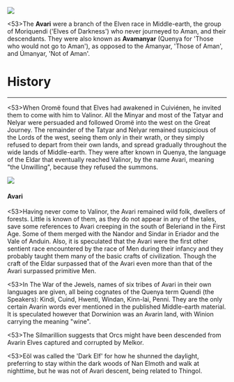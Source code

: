 ![](avari/1.jpg)

<53>The **Avari** were a branch of the Elven race in Middle-earth, the group of Moriquendi ('Elves of Darkness') who never journeyed to Aman, and their descendants. They were also known as **Avamanyar** (Quenya for 'Those who would not go to Aman'), as opposed to the Amanyar, 'Those of Aman', and Úmanyar, 'Not of Aman'.

# History
---

<53>When Oromë found that Elves had awakened in Cuiviénen, he invited them to come with him to Valinor. All the Minyar and most of the Tatyar and Nelyar were persuaded and followed Oromë into the west on the Great Journey. The remainder of the Tatyar and Nelyar remained suspicious of the Lords of the west, seeing them only in their wrath, or they simply refused to depart from their own lands, and spread gradually throughout the wide lands of Middle-earth. They were after known in Quenya, the language of the Eldar that eventually reached Valinor, by the name Avari, meaning "the Unwilling", because they refused the summons.

![](avari/2.jpg)

#### Avari

<53>Having never come to Valinor, the Avari remained wild folk, dwellers of forests. Little is known of them, as they do not appear in any of the tales, save some references to Avari creeping in the south of Beleriand in the First Age. Some of them merged with the Nandor and Sindar in Eriador and the Vale of Anduin. Also, it is speculated that the Avari were the first other sentient race encountered by the race of Men during their infancy and they probably taught them many of the basic crafts of civilization. Though the craft of the Eldar surpassed that of the Avari even more than that of the Avari surpassed primitive Men.

<53>In The War of the Jewels, names of six tribes of Avari in their own languages are given, all being cognates of the Quenya term Quendi (the Speakers): Kindi, Cuind, Hwenti, Windan, Kinn-lai, Penni. They are the only certain Avarin words ever mentioned in the published Middle-earth material. It is speculated however that Dorwinion was an Avarin land, with Winion carrying the meaning "wine".

<53>The Silmarillion suggests that Orcs might have been descended from Avarin Elves captured and corrupted by Melkor.

<53>Eöl was called the 'Dark Elf' for how he shunned the daylight, preferring to stay within the dark woods of Nan Elmoth and walk at nighttime, but he was not of Avari descent, being related to Thingol.
